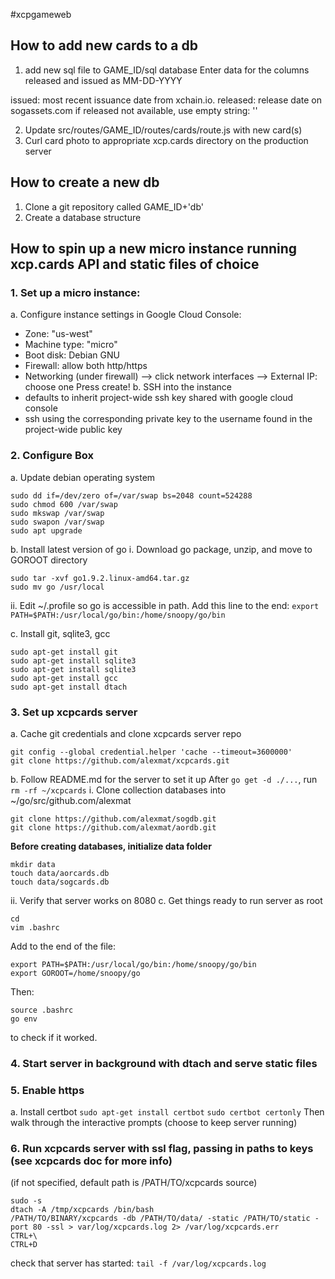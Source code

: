 #xcpgameweb
## How to add new cards to a db
1. add new sql file to GAME_ID/sql database
Enter data for the columns released and issued as MM-DD-YYYY

issued: most recent issuance date from xchain.io.
released: release date on sogassets.com
if released not available, use empty string: ''

2. Update src/routes/GAME_ID/routes/cards/route.js with new card(s)
3. Curl card photo to appropriate xcp.cards directory on the production server

## How to create a new db
1. Clone a git repository called GAME_ID+'db'
2. Create a database structure


## How to spin up a new micro instance running xcp.cards API and static files of choice

### 1. Set up a micro instance:
a. Configure instance settings in Google Cloud Console:
- Zone: "us-west"
- Machine type: "micro"
- Boot disk: Debian GNU
- Firewall: allow both http/https
- Networking (under firewall) --> click network interfaces --> External IP: choose one
Press create!
b. SSH into the instance
- defaults to inherit project-wide ssh key shared with google cloud console
- ssh using the corresponding private key to the username found in the project-wide public key

### 2. Configure Box
a. Update debian operating system
```sudo apt-get update
sudo dd if=/dev/zero of=/var/swap bs=2048 count=524288
sudo chmod 600 /var/swap
sudo mkswap /var/swap
sudo swapon /var/swap
sudo apt upgrade
```
b. Install latest version of go
i. Download go package, unzip, and move to GOROOT directory
```wget https://storage.googleapis.com/golang/go1.9.2.linux-amd64.tar.gz
sudo tar -xvf go1.9.2.linux-amd64.tar.gz
sudo mv go /usr/local
```
ii. Edit ~/.profile so go is accessible in path. 
Add this line to the end:
`export PATH=$PATH:/usr/local/go/bin:/home/snoopy/go/bin`

c. Install git, sqlite3, gcc
```
sudo apt-get install git
sudo apt-get install sqlite3
sudo apt-get install sqlite3
sudo apt-get install gcc
sudo apt-get install dtach
```
### 3. Set up xcpcards server
a. Cache git credentials and clone xcpcards server repo
```git config --global credential.helper cache
git config --global credential.helper 'cache --timeout=3600000'
git clone https://github.com/alexmat/xcpcards.git
```

b. Follow README.md for the server to set it up
After `go get -d ./...`, run `rm -rf ~/xcpcards`
i. Clone collection databases into ~/go/src/github.com/alexmat
```
git clone https://github.com/alexmat/sogdb.git
git clone https://github.com/alexmat/aordb.git
```
**Before creating databases, initialize data folder**
```
mkdir data
touch data/aorcards.db
touch data/sogcards.db
```
ii. Verify that server works on 8080
c. Get things ready to run server as root
```sudo -s
cd
vim .bashrc
```
Add to the end of the file:
```
export PATH=$PATH:/usr/local/go/bin:/home/snoopy/go/bin
export GOROOT=/home/snoopy/go
```
Then:
```
source .bashrc
go env
```
to check if it worked.
### 4. Start server in background with dtach and serve static files

### 5. Enable https
a. Install certbot
`sudo apt-get install certbot`
`sudo certbot certonly`
Then walk through the interactive prompts (choose to keep server running)

### 6. Run xcpcards server with ssl flag, passing in paths to keys (see xcpcards doc for more info)
(if not specified, default path is /PATH/TO/xcpcards source)
```
sudo -s
dtach -A /tmp/xcpcards /bin/bash
/PATH/TO/BINARY/xcpcards -db /PATH/TO/data/ -static /PATH/TO/static -port 80 -ssl > var/log/xcpcards.log 2> /var/log/xcpcards.err
CTRL+\
CTRL+D
```
check that server has started: `tail -f /var/log/xcpcards.log`

